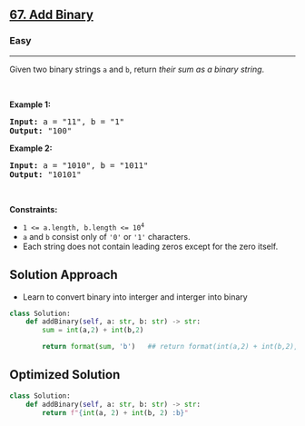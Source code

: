 <h2><a href="https://leetcode.com/problems/add-binary">67. Add Binary</a></h2><h3>Easy</h3><hr><p>Given two binary strings <code>a</code> and <code>b</code>, return <em>their sum as a binary string</em>.</p>

<p>&nbsp;</p>
<p><strong class="example">Example 1:</strong></p>
<pre><strong>Input:</strong> a = "11", b = "1"
<strong>Output:</strong> "100"
</pre><p><strong class="example">Example 2:</strong></p>
<pre><strong>Input:</strong> a = "1010", b = "1011"
<strong>Output:</strong> "10101"
</pre>
<p>&nbsp;</p>
<p><strong>Constraints:</strong></p>

<ul>
	<li><code>1 &lt;= a.length, b.length &lt;= 10<sup>4</sup></code></li>
	<li><code>a</code> and <code>b</code> consist&nbsp;only of <code>&#39;0&#39;</code> or <code>&#39;1&#39;</code> characters.</li>
	<li>Each string does not contain leading zeros except for the zero itself.</li>
</ul>


## Solution Approach 
* Learn to convert binary into interger and interger into binary 

```python
class Solution:
    def addBinary(self, a: str, b: str) -> str:
        sum = int(a,2) + int(b,2)

        return format(sum, 'b')   ## return format(int(a,2) + int(b,2), 'b')
```

## Optimized Solution
```python
class Solution:
    def addBinary(self, a: str, b: str) -> str:
        return f"{int(a, 2) + int(b, 2) :b}"
```
